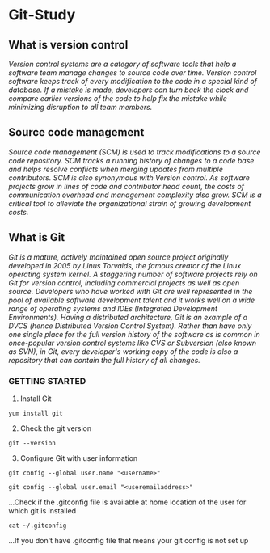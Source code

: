 # Git-Study


## What is version control
_Version control systems are a category of software tools that help a software team manage changes to source code over time. Version control software keeps track of every modification to the code in a special kind of database. If a mistake is made, developers can turn back the clock and compare earlier versions of the code to help fix the mistake while minimizing disruption to all team members._

## Source code management
_Source code management (SCM) is used to track modifications to a source code repository. SCM tracks a running history of changes to a code base and helps resolve conflicts when merging updates from multiple contributors. SCM is also synonymous with Version control. 
As software projects grow in lines of code and contributor head count, the costs of communication overhead and management complexity also grow. SCM is a critical tool to alleviate the organizational strain of growing development costs._

## What is Git

_Git is a mature, actively maintained open source project originally developed in 2005 by Linus Torvalds, the famous creator of the Linux operating system kernel. A staggering number of software projects rely on Git for version control, including commercial projects as well as open source. Developers who have worked with Git are well represented in the pool of available software development talent and it works well on a wide range of operating systems and IDEs (Integrated Development Environments).
Having a distributed architecture, Git is an example of a DVCS (hence Distributed Version Control System). Rather than have only one single place for the full version history of the software as is common in once-popular version control systems like CVS or Subversion (also known as SVN), in Git, every developer's working copy of the code is also a repository that can contain the full history of all changes._

### GETTING STARTED

1. Install Git

```shell
yum install git
```

2. Check the git version
```shell
git --version
```
3. Configure Git with user information

```shell
git config --global user.name "<username>"
```

```shell
git config --global user.email "<useremailaddress>"
```

...Check if the .gitconfig file is available at home location of the user for which git is installed
```shell
cat ~/.gitconfig
```

...If you don't have .gitocnfig file that means your git config is not set up


